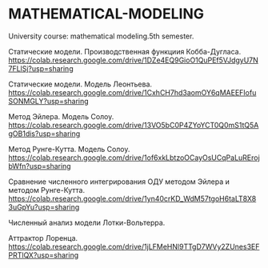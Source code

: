 # MATHEMATICAL-MODELING
University course: mathematical modeling.5th semester.

Статические модели. Производственная функциия Кобба-Дугласа.
https://colab.research.google.com/drive/1DZe4EQ9GioO1QuPEf5VJdgyU7N7FLlSj?usp=sharing

Статические модели. Модель Леонтьева.
https://colab.research.google.com/drive/1CxhCH7hd3aomOY6qMAEEFIofuSONMGLY?usp=sharing

Метод Эйлера. Модель Солоу.
https://colab.research.google.com/drive/13VO5bC0P4ZYoYCT0Q0mS1tQ5AgOB1dis?usp=sharing

Метод Рунге-Кутта. Модель Солоу.
https://colab.research.google.com/drive/1of6xkLbtzoOCayOsUCqPaLuRErojbWfn?usp=sharing

Сравнение численного интегрирования ОДУ  методом Эйлера и методом Рунге-Кутта.
https://colab.research.google.com/drive/1yn40crKD_WdM57tgoH6taLT8X83uGpYu?usp=sharing

Численный анализ модели Лотки-Вольтерра.


Аттрактор Лоренца.
https://colab.research.google.com/drive/1jLFMeHNl9TTgD7WVy2ZUnes3EFPRTlQX?usp=sharing
